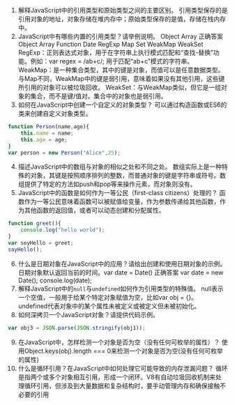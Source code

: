 1. 解释JavaScript中的引用类型和原始类型之间的主要区别。
引用类型保存的是引用对象的地址，对象存储在堆内存中；原始类型保存的是值，存储在栈内存中。
2. JavaScript中有哪些内置的引用类型？请举例说明。
Object Array
 正确答案
 Object Array Function Date RegExp Map Set WeakMap WeakSet
 RegExp：正则表达式对象，用于在字符串上执行模式匹配和“查找-替换”功能。例如：var regex = /ab+c/; 用于匹配“ab+c”模式的字符串。
 WeakMap：是一种集合类型，其中的键是对象，而值可以是任意数据类型。与Map不同，WeakMap中的键是弱引用，意味着如果没有其他引用，这些键所引用的对象可以被垃圾回收。
 WeakSet：与WeakMap类似，但它是一组对象的集合，而不是键/值对。集合中的对象也是弱引用。
3. 如何在JavaScript中创建一个自定义的对象类型？
可以通过构造函数或ES6的类来创建自定义对象类型。
```js
function Person(name,age){
    this.name = name;
    this.age = age;
}
var person = new Person("Alice",25);
```
4. 描述JavaScript中的数组与对象的相似之处和不同之处。
 数组实际上是一种特殊的对象，其键是按照顺序排列的整数，而普通对象的键是字符串或符号。数组提供了特定的方法如push和pop等来操作元素，而对象则没有。
5. JavaScript中的函数是如何作为一等公民（first-class citizens）处理的？
 函数作为一等公民意味着函数可以被赋值给变量，作为参数传递给其他函数，作为其他函数的返回值，或者可以动态创建和分配属性。
```js
function greet(){
    console.log("hello world");
}
var seyHello = greet;
sayHello();
```
6. 什么是日期对象在JavaScript中的应用？请给出创建和使用日期对象的示例。
日期对象默认返回当前的时间。var date = Date()
 正确答案
 var date = new Date(); console.log(date);
7. 解释JavaScript中的`null`与`undefined`如何作为引用类型的特殊值。
null表示一个空值，一般用于给某个特定对象赋值为空，比如var obj = {}。
undefined代表对象中的某个属性未被定义或被定义但未被初始化。
8. 如何深拷贝一个JavaScript对象？请提供代码示例。
```js
var obj3 = JSON.parse(JSON.stringify(obj1));
```
9. 在JavaScript中，怎样检测一个对象是否为空（没有任何可枚举的属性）？
 使用Object.keys(obj).length === 0来检测一个对象是否为空(没有任何可枚举的属性)
10. 什么是循环引用？在JavaScript中如何处理它可能导致的内存泄漏问题？
 循环是指两个或多个对象相互引用，形成一个闭环。V8有自动垃圾回收机制来处理循环引用，但涉及到大量数据和复杂结构时，要手动管理内存和确保接触不必要的引用